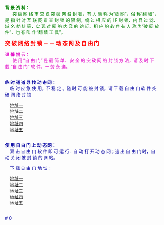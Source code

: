 <html>

<head>
<title>突 破 网 络 封 锁 </title>
<meta name="GENERATOR" content="Microsoft FrontPage 3.0">
</head>

<body>

<p><font color="#008000"><strong>背 景 资 料：</strong><br>
&nbsp;&nbsp;&nbsp;&nbsp;&nbsp; 突 破 网 络 审 查 或 突 破 网 络 封 锁，有 
人 简 称 为“破 网”，俗 称“翻 墙”，是 指 针 对 互 联 网 审 查 
封 锁 的 限 制，绕 过 相 应 的 I P 封 锁、内 容 过 滤、域 名 劫 持 
等，实 现 对 网 络 内 容 的 访 问。相 应 的 软 件 有 人 称 为“破 
网 软 件”、也 有 叫 作“翻 墙 工 具”。</font><br>
</p>

<p><big><font color="#FF0000"><strong>突 破 网 络 封 锁 － － 动 态 网 及 自 
由 门</strong></font></big></p>

<p><font color="#E001C5"><strong>温 馨 提 示：</strong><br>
&nbsp;&nbsp;&nbsp;&nbsp;&nbsp; 使 用 “自 由 门” 是 最 简 单、 安 全 的 
突 破 网 络 封 锁 方 法，请 及 时 下 载 “自 由 门” 软 件，一 劳 
永 逸。</font><font color="#F1015B"><br>
</font><br>


<font color="#0000A0"><strong>临 时 通 道 寻 找 动 态 网：</strong><br>
&nbsp;&nbsp;&nbsp; 临 时 应 急 使 用，不 稳 定 。随 时 可 能 被 封 锁，请 下 载 自 由 门 软 件 突 破 网 络 封 锁<br>



&nbsp;&nbsp;&nbsp; <a href="http://www.box.net/shared/u3r36xxdlk">地址一</a> 
&nbsp;&nbsp;&nbsp;<br>
&nbsp;&nbsp;&nbsp; <a href="http://www.box.net/shared/u3r36xxdlk">地址二</a> 
&nbsp;&nbsp;&nbsp;<br>
&nbsp;&nbsp;&nbsp; <a href="http://www.box.net/shared/u3r36xxdlk">地址三</a> 
&nbsp;&nbsp;&nbsp;<br>
&nbsp;&nbsp;&nbsp; <a href="http://www.box.net/shared/u3r36xxdlk">地址四</a> 
&nbsp;&nbsp;&nbsp;<br>
&nbsp;&nbsp;&nbsp; <a href="http://www.box.net/shared/u3r36xxdlk">地址五</a> 
&nbsp;&nbsp;&nbsp;<br>
<br>


<font color="#0000A0"><strong>使 用 自 由 门 上 动 态 网：</strong><br>
&nbsp;&nbsp;&nbsp; 双 击 自 由 门 软 件 即 可 运 行，自 动 打 开 动 态 
网；退 出 自 由 门 时，自 动 关 闭 被 封 锁 的 网 站。<br>





&nbsp;&nbsp;&nbsp; 下 载 自 由 门 地 址：<br>

&nbsp;&nbsp;&nbsp; <a href="http://www.box.net/shared/u3r36xxdlk">地址一</a> 
&nbsp;&nbsp;&nbsp;<br>
&nbsp;&nbsp;&nbsp; <a href="http://www.box.net/shared/u3r36xxdlk">地址二</a> 
&nbsp;&nbsp;&nbsp;<br>
&nbsp;&nbsp;&nbsp; <a href="http://www.box.net/shared/u3r36xxdlk">地址三</a> 
&nbsp;&nbsp;&nbsp;<br>
&nbsp;&nbsp;&nbsp; <a href="http://www.box.net/shared/u3r36xxdlk">地址四</a> 
&nbsp;&nbsp;&nbsp;<br>
&nbsp;&nbsp;&nbsp; <a href="http://www.box.net/shared/u3r36xxdlk">地址五</a> 
&nbsp;&nbsp;&nbsp;<br>
<br>






</body>
</html>
# 0
